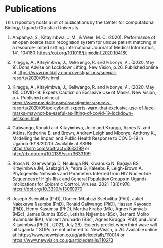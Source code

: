 # Publications
This repository hosts a list of publications by the Center for Computational Biology, Uganda Christian University.

1.	Ampamya, S., Kitayimbwa, J. M., & Were, M. C. (2020). Performance of an open source facial recognition system for unique patient matching in a resource-limited setting. International Journal of Medical Informatics, 141, 104180. https://doi.org/10.1016/j.ijmedinf.2020.104180

2. Kiragga, A., Kitayimbwa, J., Galiwango, R. and Mbonye, A., (2020, May 9). Dons Advise on Lockdown Lifting. New Vision, p.26. Published online at https://www.pmldaily.com/investigations/special-reports/2020/05/v.html

3. Kiragga, A., Kitayimbwa, J., Galiwango, R. and Mbonye, A., (2020, May 18). COVID-19: Experts Caution on Exclusive Use of Masks. New Vision, p.4. Published online at https://www.pmldaily.com/investigations/special-reports/2020/05/policybrief-experts-warn-that-exclusive-use-of-face-masks-may-not-be-useful-as-lifting-of-covid-19-lockdown-beckons.html

4. Galiwango, Ronald and Kitayimbwa, John and Kiragga, Agnes N. and Atkins, Katherine E. and Brown, Andrew Leigh and Mbonye, Anthony K., Modelling the Impact and Public Health Response to COVID-19 in Uganda (6/18/2020). Available at SSRN: https://ssrn.com/abstract=3633199 or http://dx.doi.org/10.2139/ssrn.3633199  

5. Bbosa N, Ssemwanga D, Nsubuga RN, Kiwanuka N, Bagaya BS, Kitayimbwa JM, Ssekagiri A, Yebra G, Kaleebu P, Leigh-Brown A. Phylogenetic Networks and Parameters Inferred from HIV Nucleotide Sequences of High-Risk and General Population Groups in Uganda: Implications for Epidemic Control. Viruses. 2021; 13(6):970. https://doi.org/10.3390/v13060970

6. Joseph Ssebuliba (PhD), Doreen Mbabazi Ssebuliba (PhD), Juliet Nakakawa Nsumba (PhD), Ronald Galiwango (PhD), Hassan Kayondo (PhD), Henry Kasumba (PhD), Martha Kirabo (MA), Agnes Namyalo (MSc), James Bumba (BSc), Letisha Najjemba (BSc), Bernard Molho Bwambale (BA), Vincent Arumadri (BSc), Agnes Kiragga (PhD) and John Kitayimbwa (PhD)., (2021, July 28). Experts predict when third wave will hit Uganda if SOPs are not adhered to. NewVision, p.26. Available online at: https://www.newvision.co.ug/articledetails/110014 or https://www.newvision.co.ug/articledetails/110273
